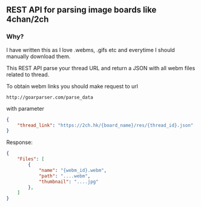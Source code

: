 ## REST API for parsing image boards like 4chan/2ch

### Why?
I have written this as I love .webms, .gifs etc and everytime I should
manually download them.

This REST API parse your thread URL and return a JSON with all webm files
related to thread.

To obtain webm links you should make request to url

`http://goarparser.com/parse_data`

with parameter

```json
{
    "thread_link": "https://2ch.hk/{board_name}/res/{thread_id}.json"
}
```

Response:

```json
{
    "Files": [
        {
            "name": "{webm_id}.webm",
            "path": "....webm",
            "thumbnail": "....jpg"
        },
    ]
}
```
